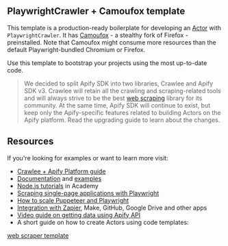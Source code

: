 ## PlaywrightCrawler + Camoufox template

This template is a production-ready boilerplate for developing an [Actor](https://apify.com/actors) with `PlaywrightCrawler`. It has [Camoufox](https://github.com/daijro/camoufox) - a stealthy fork of Firefox - preinstalled. Note that Camoufox might consume more resources than the default Playwright-bundled Chromium or Firefox.

Use this template to bootstrap your projects using the most up-to-date code.

> We decided to split Apify SDK into two libraries, Crawlee and Apify SDK v3. Crawlee will retain all the crawling and scraping-related tools and will always strive to be the best [web scraping](https://apify.com/web-scraping) library for its community. At the same time, Apify SDK will continue to exist, but keep only the Apify-specific features related to building Actors on the Apify platform. Read the upgrading guide to learn about the changes.

## Resources

If you're looking for examples or want to learn more visit:

- [Crawlee + Apify Platform guide](https://crawlee.dev/docs/guides/apify-platform)
- [Documentation](https://crawlee.dev/api/playwright-crawler/class/PlaywrightCrawler) and [examples](https://crawlee.dev/docs/examples/playwright-crawler)
- [Node.js tutorials](https://docs.apify.com/academy/node-js) in Academy
- [Scraping single-page applications with Playwright](https://blog.apify.com/scraping-single-page-applications-with-playwright/)
- [How to scale Puppeteer and Playwright](https://blog.apify.com/how-to-scale-puppeteer-and-playwright/)
- [Integration with Zapier](https://apify.com/integrations), Make, GitHub, Google Drive and other apps
- [Video guide on getting data using Apify API](https://www.youtube.com/watch?v=ViYYDHSBAKM)
- A short guide on how to create Actors using code templates:

[web scraper template](https://www.youtube.com/watch?v=u-i-Korzf8w)
